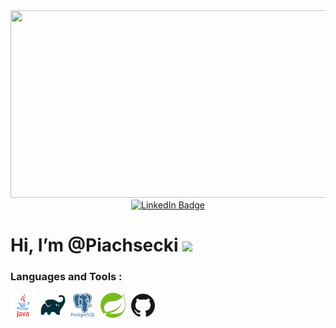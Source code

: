 
<div id="header" align="center">
  <img src="https://media.giphy.com/media/qgQUggAC3Pfv687qPC/giphy.gif"width="600" height="300"/>
</div>

<div id="badges" align="center">
  <a href="https://www.linkedin.com/in/kacper-piasecki-bb5846230/">
    <img src="https://img.shields.io/badge/LinkedIn-blue?style=for-the-badge&logo=linkedin&logoColor=white" alt="LinkedIn Badge"/>
  </a>
</div>

<div id="profile_seen" align="center>
  <img src="https://komarev.com/ghpvc/?username=Piachsecki&style=flat-square&color=blue" alt=""/>
</div>





<h1>
  Hi, I’m @Piachsecki
  <img src="https://media.giphy.com/media/hvRJCLFzcasrR4ia7z/giphy.gif" width="30px"/>
</h1>



### Languages and Tools :
<div>
    <img src="https://github.com/devicons/devicon/blob/master/icons/java/java-original-wordmark.svg" title="Java" alt="Java" width="40" height="40"/>&nbsp;
    <img src="https://github.com/devicons/devicon/blob/master/icons/gradle/gradle-plain.svg" title="Gradle" alt="gradle" width="40" height="40"/>&nbsp;
    <img src="https://github.com/devicons/devicon/blob/master/icons/postgresql/postgresql-plain-wordmark.svg" title="PostgreSQL" alt="gradle" width="40" height="40"/>&nbsp;
    <img src="https://github.com/devicons/devicon/blob/master/icons/spring/spring-original.svg" title="Spring" alt="gradle" width="40" height="40"/>&nbsp;
    <img src="https://github.com/devicons/devicon/blob/master/icons/github/github-original.svg" title="Github" alt="gradle" width="40" height="40"/>&nbsp;

</div>
